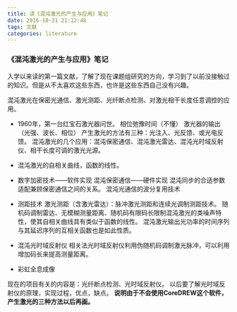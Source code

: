 ```yaml
---
title: 读《混沌激光的产生与应用》笔记
date: 2016-10-31 21:12:48
tags: 文献
categories: literature
---
```



### 《混沌激光的产生与应用》笔记

入学以来读的第一篇文献，了解了现在课题组研究的方向，学习到了以前没接触过的知识。但是从不太喜欢这些东西，也许是这些东西自己没有兴趣。

<!--more-->


混沌激光在保密光通信、激光测距、光纤断点检测、对激光相干长度任意调控的应用。
- 1960年，第一台红宝石激光器问世。
  相位弛豫时间（不懂）
  激光器的输出（光强、波长、相位）
  产生激光的方法有三种：光注入、光反馈、或光电反馈。
  混沌激光的几个应用：混沌保密通信、混沌激光雷达、混沌光时域反射仪、相干长度可调的激光光源。

- 混沌激光的自相关曲线，函数的线性。
- 数字加密技术——软件实现
   混沌保密通信——硬件实现
   混沌同步的合适参数适配兼顾保密通信之间的关系。
   混沌光通信的波分复用技术
- 测距技术
  激光测距（含激光雷达）：脉冲激光测距和连续光调制测距技术。
   随机码调制雷达、无模糊测量距离、随机码有限码长限制混沌激光的类噪声特性，使其自相关曲线具有类似于函数的线性。
   混沌激光输出光功率的时间序列与其延迟序列的互相关函数也是如此性质。
- 混沌光时域反射仪
  相关法光时域反射仪利用伪随机码调制激光脉冲，可以利用增加码长来提高测量距离。
- 彩虹全息成像



现在的项目有关的内容是：光纤断点检测、光时域反射仪。
以后要了解光时域反射仪的原理，实现过程，优点，缺点。
**说明由于不会使用CoreDREW这个软件，产生激光的三种方法以后再画。**


